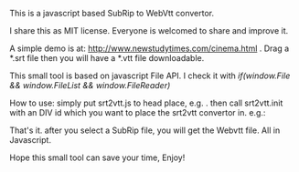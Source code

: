 This is a javascript based SubRip to WebVtt convertor.

I share this as MIT license. Everyone is welcomed to share and improve it.

A simple demo is at: http://www.newstudytimes.com/cinema.html . Drag a *.srt file then you will have a *.vtt file downloadable.

This small tool is based on javascript File API. I check it with <i>if(window.File && window.FileList && window.FileReader)</i>

How to use: simply put srt2vtt.js to head place, e.g. <script src="srt2vtt.js"></script>. then call srt2vtt.init with an DIV id which you want to place the srt2vtt convertor in. e.g.:

<div id="srt_to_vtt"></div>
<script>srt2vtt.init("srt_to_vtt")</script>

That's it. after you select a SubRip file, you will get the Webvtt file. All in Javascript.

Hope this small tool can save your time, Enjoy!
